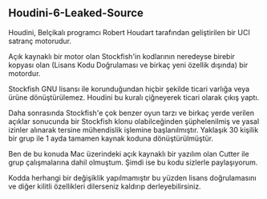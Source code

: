 ## Houdini-6-Leaked-Source

Houdini, Belçikalı programcı Robert Houdart tarafından geliştirilen bir UCI satranç motorudur.

Açık kaynaklı bir motor olan Stockfish'in kodlarının neredeyse birebir kopyası olan (Lisans Kodu Doğrulaması ve birkaç yeni özellik dışında) bir motordur.

Stockfish GNU lisansı ile korunduğundan hiçbir şekilde ticari varlığa veya ürüne dönüştürülemez. Houdini bu kuralı çiğneyerek ticari olarak çıkış yaptı.

Daha sonrasında Stockfish'e çok benzer oyun tarzı ve birkaç yerde verilen açıklar sonucunda bir Stockfish klonu olabilceğinden şüphelenilmiş ve yasal izinler alınarak tersine mühendislik işlemine başlanılmıştır. Yaklaşık 30 kişilik bir grup ile 1 ayda tamamen kaynak koduna dönüştürülmüştür.

Ben de bu konuda Mac üzerindeki açık kaynaklı bir yazılım olan Cutter ile grup çalışmalarına dahil olmuştum. Şimdi ise bu kodu sizlerle paylaşıyorum.

Kodda herhangi bir değişiklik yapılmamıştır bu yüzden lisans doğrulamasını ve diğer kilitli özellikleri dilerseniz kaldırıp derleyebilirsiniz.
